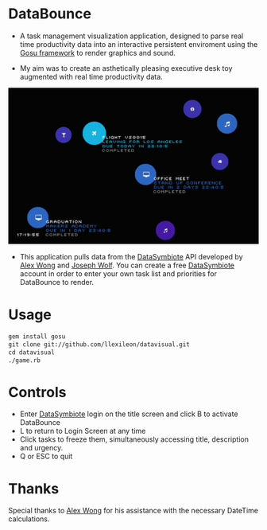 # DataBounce

- A task management visualization application, designed to parse real time productivity data into an interactive persistent enviroment using the [Gosu framework](http://code.google.com/p/gosu/) to render graphics and sound.

- My aim was to create an asthetically pleasing executive desk toy augmented with real time productivity data.

![Screenshot](https://raw.githubusercontent.com/llexileon/datavisual/master/assets/screen1.png)

- This application pulls data from the [DataSymbiote](http://datasymbiote.herokuapp.com) API developed by [Alex Wong](https://github.com/mazzastar) and [Joseph Wolf](https://github.com/josephwolf). You can create a free [DataSymbiote](http://datasymbiote.herokuapp.com) account in order to enter your own task list and priorities for DataBounce to render.

# Usage

    gem install gosu
    git clone git://github.com/llexileon/datavisual.git
    cd datavisual
    ./game.rb

# Controls

* Enter [DataSymbiote](http://datasymbiote.herokuapp.com) login on the title screen and click B to activate DataBounce
* L to return to Login Screen at any time
* Click tasks to freeze them, simultaneously accessing title, description and urgency.
* Q or ESC to quit


# Thanks

Special thanks to [Alex Wong](https://github.com/mazzastar) for his assistance with the necessary DateTime calculations.